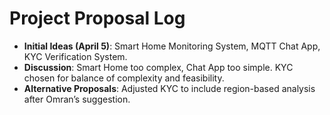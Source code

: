 # Project Proposal Log
- **Initial Ideas (April 5)**: Smart Home Monitoring System, MQTT Chat App, KYC Verification System.
- **Discussion**: Smart Home too complex, Chat App too simple. KYC chosen for balance of complexity and feasibility.
- **Alternative Proposals**: Adjusted KYC to include region-based analysis after Omran’s suggestion.

